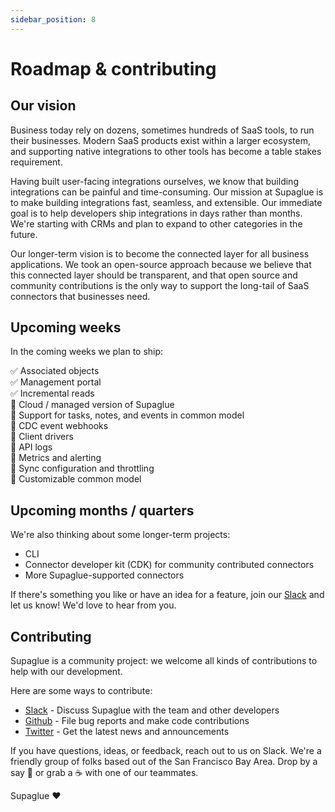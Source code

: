 ```yaml
---
sidebar_position: 8
---
```


# Roadmap & contributing

## Our vision

Business today rely on dozens, sometimes hundreds of SaaS tools, to run their businesses. Modern SaaS products exist within a larger ecosystem, and supporting native integrations to other tools has become a table stakes requirement.

Having built user-facing integrations ourselves, we know that building integrations can be painful and time-consuming. Our mission at Supaglue is to make building integrations fast, seamless, and extensible. Our immediate goal is to help developers ship integrations in days rather than months. We're starting with CRMs and plan to expand to other categories in the future.

Our longer-term vision is to become the connected layer for all business applications. We took an open-source approach because we believe that this connected layer should be transparent, and that open source and community contributions is the only way to support the long-tail of SaaS connectors that businesses need.

## Upcoming weeks

In the coming weeks we plan to ship:

✅  Associated objects <br />
✅  Management portal <br />
✅  Incremental reads <br />
🚧  Cloud / managed version of Supaglue <br />
🚧  Support for tasks, notes, and events in common model <br />
🚧  CDC event webhooks <br />
🚧  Client drivers <br />
🚧  API logs <br />
🚧  Metrics and alerting <br />
🚧  Sync configuration and throttling <br />
🚧  Customizable common model

## Upcoming months / quarters

We're also thinking about some longer-term projects:

- CLI
- Connector developer kit (CDK) for community contributed connectors
- More Supaglue-supported connectors

If there's something you like or have an idea for a feature, join our [Slack](https://join.slack.com/t/supagluecommunity/shared_invite/zt-1o2hiozzl-ZRQswNzlT5W4sXwrQnVlDg) and let us know! We'd love to hear from you.

## Contributing

Supaglue is a community project: we welcome all kinds of contributions to help with our development.

Here are some ways to contribute:

- [Slack](https://join.slack.com/t/supagluecommunity/shared_invite/zt-1o2hiozzl-ZRQswNzlT5W4sXwrQnVlDg) - Discuss Supaglue with the team and other developers
- [Github](https://github.com/supaglue-labs/supaglue) - File bug reports and make code contributions
- [Twitter](https://twitter.com/supaglue_labs) - Get the latest news and announcements

If you have questions, ideas, or feedback, reach out to us on Slack. We're a friendly group of folks based out of the San Francisco Bay Area. Drop by a say 👋 or grab a ☕️ with one of our teammates.

Supaglue ❤️
